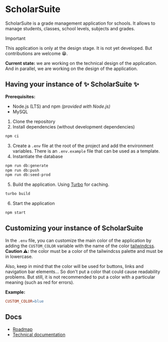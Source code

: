 # ScholarSuite

ScholarSuite is a grade management application for schools. It allows to manage students, classes, school levels, subjects and grades.

> [!IMPORTANT]
> This application is only at the design stage. It is not yet developed. But contributions are welcome 😁.
>
> **Current state:** we are working on the technical design of the application. And in parallel, we are working on the design of the application.

## Having your instance of ✨ ScholarSuite ✨

**Prerequisites:**

- Node.js (LTS) and npm _(provided with Node.js)_
- MySQL

1. Clone the repository
2. Install dependencies (without development dependencies)

```bash
npm ci
```

3. Create a `.env` file at the root of the project and add the environment variables. There is an `.env.example` file that can be used as a template.
4. Instantiate the database

```bash
npm run db:generate
npm run db:push
npm run db:seed-prod
```

5. Build the application. Using [Turbo](https://turbo.build) for caching.

```bash
turbo build
```

6. Start the application

```bash
npm start
```

## Customizing your instance of ScholarSuite

In the `.env` file, you can customize the main color of the application by adding the `CUSTOM_COLOR` variable with the name of the color [tailwindcss](https://tailwindcss.com/docs/customizing-colors#color-palette-reference). **Caution ⚠️:** the color must be a color of the tailwindcss palette and must be in lowercase.

Also, keep in mind that the color will be used for buttons, links and navigation bar elements... So don't put a color that could cause readability problems. But still, it is not recommended to put a color with a particular meaning (such as red for errors).

**Example:**

```makefile
CUSTOM_COLOR=blue
```

## Docs

- [Roadmap](./ROADMAP.md)
- [Technical documentation](./docs/Technical.md)

